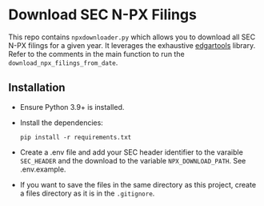 # Download SEC N-PX Filings

This repo contains `npxdownloader.py` which allows you to download all SEC N-PX filings for a given year. It leverages the exhaustive [edgartools](https://github.com/dgunning/edgartools/) library. Refer to the comments in the main function to run the `download_npx_filings_from_date`.

## Installation

- Ensure Python 3.9+ is installed.
- Install the dependencies:

  `pip install -r requirements.txt`

- Create a .env file and add your SEC header identifier to the varaible `SEC_HEADER` and the download to the variable `NPX_DOWNLOAD_PATH`. See .env.example.
- If you want to save the files in the same directory as this project, create a files directory as it is in the `.gitignore`.
